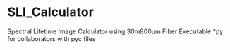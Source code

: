 # SLI_Calculator
Spectral Lifetime Image Calculator using 30m800um Fiber
Executable *py for collaborators with pyc files
